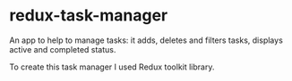 # redux-task-manager

An app to help to manage tasks: it adds, deletes and filters tasks, 
displays active and completed status. 

To create this task manager I used Redux toolkit library. 

